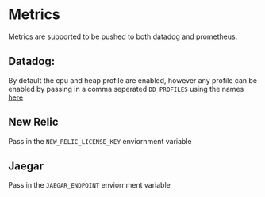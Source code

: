# Metrics

Metrics are supported to be pushed to both datadog and prometheus.

## Datadog:

By default the cpu and heap profile are enabled, however any profile can be enabled
by passing in a comma seperated `DD_PROFILES` using the names [here](https://github.com/DataDog/dd-trace-go/blob/v1.42.1/profiler/profile.go#L78)

## New Relic

Pass in the `NEW_RELIC_LICENSE_KEY` enviornment variable

## Jaegar

Pass in the `JAEGAR_ENDPOINT` enviornment variable
